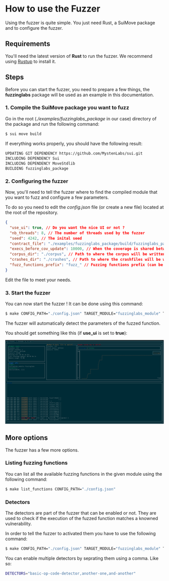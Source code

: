 # How to use the Fuzzer

Using the fuzzer is quite simple. You just need Rust, a SuiMove package and to configure the fuzzer.

## Requirements

You'll need the latest version of **Rust** to run the fuzzer. We recommend using [Rustup](https://rustup.rs/) to install it.

## Steps

Before you can start the fuzzer, you need to prepare a few things, the **fuzzinglabs** package will be used as an example in this documentation.

### 1. Compile the SuiMove package you want to fuzz

Go in the root (*./examples/fuzzinglabs_package* in our case) directory of the package and run the following command:

```bash
$ sui move build
```
If everything works properly, you should have the following result:

```
UPDATING GIT DEPENDENCY https://github.com/MystenLabs/sui.git
INCLUDING DEPENDENCY Sui
INCLUDING DEPENDENCY MoveStdlib
BUILDING fuzzinglabs_package
```

### 2. Configuring the fuzzer

Now, you'll need to tell the fuzzer where to find the compiled module that you want to fuzz and configure a few parameters.

To do so you need to edit the *config.json* file (or create a new file) located at the root of the repository.

```json
{
  "use_ui": true, // Do you want the nice UI or not ?
  "nb_threads": 8, // The number of threads used by the fuzzer
  "seed": 4242, // The inital seed
  "contract_file": "./examples/fuzzinglabs_package/build/fuzzinglabs_package/bytecode_modules/fuzzinglabs_module.mv", // The path to the compiled module
  "execs_before_cov_update": 10000, // When the coverage is shared between the threads (don't modify if you don't know why)
  "corpus_dir": "./corpus", // Path to where the corpus will be written (milestone 3)
  "crashes_dir": "./crashes", // Path to where the crashfiles will be written
  "fuzz_functions_prefix": "fuzz_" // Fuzzing functions prefix (can be listed by the fuzzer)
}
```
Edit the file to meet your needs.

### 3. Start the fuzzer

You can now start the fuzzer ! It can be done using this command:

```bash
$ make CONFIG_PATH="./config.json" TARGET_MODULE="fuzzinglabs_module" TARGET_FUNCTION="fuzzinglabs"
```

The fuzzer will automatically detect the parameters of the fuzzed function.

You should get something like this (if **use_ui** is set to **true**):

![screenshot](./imgs/screenshot1.png)

## More options

The fuzzer has a few more options.

### Listing fuzzing functions

You can list all the available fuzzing functions in the given module using the following command:

```bash
$ make list_functions CONFIG_PATH="./config.json"
```

### Detectors

The detectors are part of the fuzzer that can be enabled or not. They are used to check if the execution of the fuzzed function matches a knowned vulnerability.

In order to tell the fuzzer to activated them you have to use the following command:

```bash
$ make CONFIG_PATH="./config.json" TARGET_MODULE="fuzzinglabs_module" TARGET_FUNCTION="fuzzinglabs" DETECTORS="basic-op-code-detector"
```

You can enable multiple detectors by seprating them using a comma. Like so:

```bash
DETECTORS="basic-op-code-detector,another-one,and-another"
```
